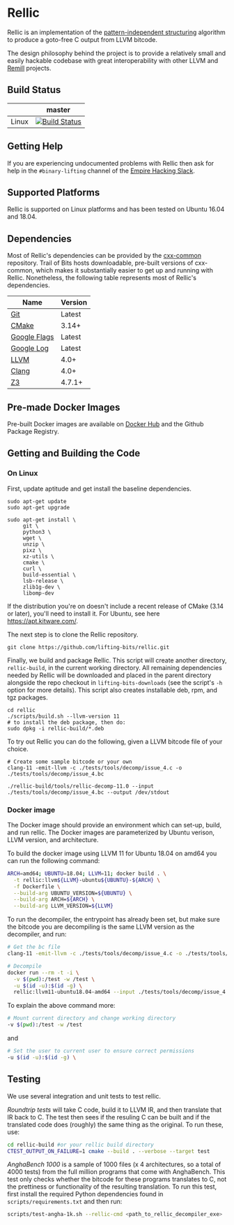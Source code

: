 # Rellic

Rellic is an implementation of the [pattern-independent structuring](https://github.com/lifting-bits/rellic/blob/master/docs/NoMoreGotos.pdf) algorithm to produce a goto-free C output from LLVM bitcode.

The design philosophy behind the project is to provide a relatively small and easily hackable codebase with great interoperability with other LLVM and [Remill](https://github.com/lifting-bits/remill) projects.

## Build Status

|       | master |
| ----- | ------ |
| Linux | [![Build Status](https://github.com/lifting-bits/rellic/workflows/CI/badge.svg)](https://github.com/lifting-bits/rellic/actions?query=workflow%3ACI)|

## Getting Help

If you are experiencing undocumented problems with Rellic then ask for help in the `#binary-lifting` channel of the [Empire Hacking Slack](https://empireslacking.herokuapp.com/).

## Supported Platforms

Rellic is supported on Linux platforms and has been tested on Ubuntu 16.04 and 18.04.

## Dependencies

Most of Rellic's dependencies can be provided by the [cxx-common](https://github.com/lifting-bits/cxx-common) repository. Trail of Bits hosts downloadable, pre-built versions of cxx-common, which makes it substantially easier to get up and running with Rellic. Nonetheless, the following table represents most of Rellic's dependencies.

| Name | Version | 
| ---- | ------- |
| [Git](https://git-scm.com/) | Latest |
| [CMake](https://cmake.org/) | 3.14+ |
| [Google Flags](https://github.com/google/glog) | Latest |
| [Google Log](https://github.com/google/glog) | Latest |
| [LLVM](http://llvm.org/) | 4.0+|
| [Clang](http://clang.llvm.org/) | 4.0+|
| [Z3](https://github.com/Z3Prover/z3) | 4.7.1+ |

## Pre-made Docker Images

Pre-built Docker images are available on [Docker Hub](https://hub.docker.com/repository/docker/lifting-bits/rellic) and the Github Package Registry.

## Getting and Building the Code

### On Linux

First, update aptitude and get install the baseline dependencies.

```shell
sudo apt-get update
sudo apt-get upgrade

sudo apt-get install \
     git \
     python3 \
     wget \
     unzip \
     pixz \
     xz-utils \
     cmake \
     curl \
     build-essential \
     lsb-release \
     zlib1g-dev \
     libomp-dev
```

If the distribution you're on doesn't include a recent release of CMake (3.14 or later), you'll need to install it. For Ubuntu, see here https://apt.kitware.com/.

The next step is to clone the Rellic repository.

```shell
git clone https://github.com/lifting-bits/rellic.git
```

Finally, we build and package Rellic. This script will create another directory, `rellic-build`, in the current working directory. All remaining dependencies needed by Rellic will be downloaded and placed in the parent directory alongside the repo checkout in `lifting-bits-downloads` (see the script's `-h` option for more details). This script also creates installable deb, rpm, and tgz packages.

```shell
cd rellic
./scripts/build.sh --llvm-version 11
# to install the deb package, then do:
sudo dpkg -i rellic-build/*.deb
```

To try out Rellic you can do the following, given a LLVM bitcode file of your choice.

```shell
# Create some sample bitcode or your own
clang-11 -emit-llvm -c ./tests/tools/decomp/issue_4.c -o ./tests/tools/decomp/issue_4.bc

./rellic-build/tools/rellic-decomp-11.0 --input ./tests/tools/decomp/issue_4.bc --output /dev/stdout
```

### Docker image

The Docker image should provide an environment which can set-up, build, and run rellic. The Docker images are parameterized by Ubuntu verison, LLVM version, and architecture.

To build the docker image using LLVM 11 for Ubuntu 18.04 on amd64 you can run the following command:
```sh
ARCH=amd64; UBUNTU=18.04; LLVM=11; docker build . \
  -t rellic:llvm${LLVM}-ubuntu${UBUNTU}-${ARCH} \
  -f Dockerfile \
  --build-arg UBUNTU_VERSION=${UBUNTU} \
  --build-arg ARCH=${ARCH} \
  --build-arg LLVM_VERSION=${LLVM}
```

To run the decompiler, the entrypoint has already been set, but make sure the bitcode you are decompiling is the same LLVM version as the decompiler, and run:

```sh
# Get the bc file
clang-11 -emit-llvm -c ./tests/tools/decomp/issue_4.c -o ./tests/tools/decomp/issue_4.bc

# Decompile
docker run --rm -t -i \
  -v $(pwd):/test -w /test \
  -u $(id -u):$(id -g) \
  rellic:llvm11-ubuntu18.04-amd64 --input ./tests/tools/decomp/issue_4.bc --output /dev/stdout
```

To explain the above command more:

```sh
# Mount current directory and change working directory
-v $(pwd):/test -w /test
```

and

```sh
# Set the user to current user to ensure correct permissions
-u $(id -u):$(id -g) \
```
## Testing

We use several integration and unit tests to test rellic.

*Roundtrip tests* will take C code, build it to LLVM IR, and then translate that IR back to C. The test then sees if the resuling C can be built and if the translated code does (roughly) the same thing as the original. To run these, use:

```sh
cd rellic-build #or your rellic build directory
CTEST_OUTPUT_ON_FAILURE=1 cmake --build . --verbose --target test
```

*AnghaBench 1000* is a sample of 1000 files (x 4 architectures, so a total of 4000 tests) from the full million programs that come with AnghaBench. This test only checks whether the bitcode for these programs translates to C, not the prettiness or functionality of the resulting translation. To run this test, first install the required Python dependencies found in `scripts/requirements.txt` and then run:

```sh
scripts/test-angha-1k.sh --rellic-cmd <path_to_rellic_decompiler_exe>
```
